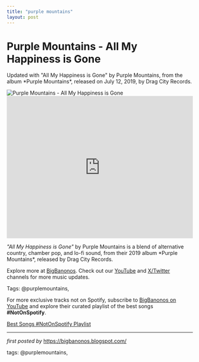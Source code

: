 ```yaml
---
title: "purple mountains"
layout: post
---
```

<!-- Title of the Post -->
<h1 >Purple Mountains - All My Happiness is Gone</h1> <!-- Introductory Text -->
<p >Updated with "All My Happiness is Gone" by Purple Mountains, from the album *Purple Mountains*, released on July 12, 2019, by Drag City Records.</p> <!-- Featured Image -->
<div > <img src="https://i.ytimg.com/vi/XvUBbROsXBw/maxresdefault.jpg" alt="Purple Mountains - All My Happiness is Gone" />
</div> <!-- YouTube Video Embed -->
<div > <iframe width="100%" height="385" src="https://www.youtube.com/embed/XvUBbROsXBw" title="Purple Mountains - All My Happiness is Gone (Official Music Video)" frameborder="0" allow="accelerometer; autoplay; clipboard-write; encrypted-media; gyroscope; picture-in-picture; web-share" referrerpolicy="strict-origin-when-cross-origin" allowfullscreen></iframe>
</div> <!-- Song Information -->
<div > <p><em>"All My Happiness is Gone"</em> by Purple Mountains is a blend of alternative country, chamber pop, and lo-fi sound, from their 2019 album *Purple Mountains*, released by Drag City Records.</p>
</div> <!-- Footer Links -->
<div > <p>Explore more at <a href="https://bigbanonos.blogspot.com/" target="_blank">BigBanonos</a>. Check out our <a href="https://www.youtube.com/@BigBanonos" target="_blank">YouTube</a> and <a href="https://x.com/bigbanonos" target="_blank">X/Twitter</a> channels for more music updates.</p>
</div> <!-- Tags -->
<p >Tags: @purplemountains,</p>


<!--Subscribe and Playlist Links-->
<div>
    <p>For more exclusive tracks not on Spotify, subscribe to <a href="https://www.youtube.com/@BigBanonos" target="_blank">BigBanonos on YouTube</a> and explore their curated playlist of the best songs <strong>#NotOnSpotify</strong>.</p>
    <p><a href="https://www.youtube.com/playlist?list=PLtuNtuTatqI0kFahUCbtbfenC_ET5O_tr" target="_blank">Best Songs #NotOnSpotify Playlist<br /></a></p></div>

<hr />

<p><em>first posted by</em> <a href="https://bigbanonos.blogspot.com/" rel="noopener" target="_new">https://bigbanonos.blogspot.com/</a></p>

<p>tags: @purplemountains,</p>
